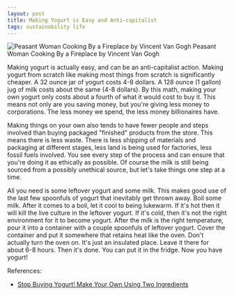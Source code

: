 ```yaml
---
layout: post
title: Making Yogurt is Easy and Anti-capitalist 
tags: sustainability life
---
```

![Peasant Woman Cooking By a Fireplace by Vincent Van Gogh](https://upload.wikimedia.org/wikipedia/commons/thumb/8/8c/Peasant_Woman_Cooking_by_a_Fireplace.jpeg/2000px-Peasant_Woman_Cooking_by_a_Fireplace.jpeg)
 Peasant Woman Cooking By a Fireplace by Vincent Van Gogh 

Making yogurt is actually easy, and can be an anti-capitalist action. Making yogurt from scratch like making most things from scratch is significantly cheaper. A 32 ounce jar of yogurt costs 4-8 dollars. A 128 ounce (1 gallon) jug of milk costs about the same (4-8 dollars). By this math, making your own yogurt only costs about a fourth of what it would cost to buy it. This means not only are you saving money, but you're giving less money to corporations. The less money we spend, the less money billionaires have. 

Making things on your own also tends to have fewer people and steps involved than buying packaged "finished" products from the store. This means there is less waste. There is less shipping of materials and packaging at different stages, less land is being used for factories, less fossil fuels involved. You see every step of the process and can ensure that you're doing it as ethically as possible. Of course the milk is still being sourced from a possibly unethical source, but let's take things one step at a time. 

All you need is some leftover yogurt and some milk. This makes good use of the last few spoonfuls of yogurt that inevitably get thrown away. Boil some milk. After it comes to a boil, let it cool to being lukewarm. If it's hot then it will kill the live culture in the leftover yogurt. If it's cold, then it's not the right environment for it to become yogurt. After the milk is the right temperature, pour it into a container with a couple spoonfuls of leftover yogurt. Cover the container and put it somewhere that retains heat like the oven. Don't actually turn the oven on. It's just an insulated place. Leave it there for about 6-8 hours. Then it's done. You can put it in the fridge. Now you have yogurt! 

References:
- [Stop Buying Yogurt! Make Your Own Using Two Ingredients](https://m.youtube.com/watch?v=FxQdEl4EKk4&pp=ygUKSmFnIHlvZ3VydA%3D%3D)